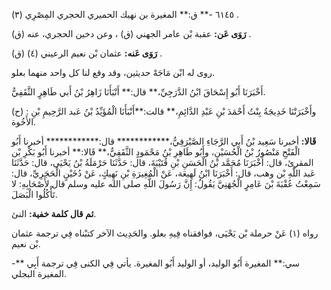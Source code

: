 ٦١٤٥ -** ق:** المغيرة بن نهيك الحميري الحجري المِصْرِي (٣) .

**رَوَى عَن:** عقبة بْن عامر الجهني (ق) ، وعن دخين الحجري، عنه (ق) .

**رَوَى عَنه:** عثمان بْن نعيم الرعيني (٤) (ق) .

روى له ابْن مَاجَهْ حديثين، وقد وقع لنا كل واحد منهما بعلو.

أَخْبَرَنَا أَبُو إِسْحَاقَ ابْنُ الدَّرَجِيِّ،** قال:** أَنْبَأَنَا زَاهِرُ بْنُ أَبي طَاهِرٍ الثَّقَفِيُّ.

(ح) : وأَخْبَرَتْنَا خَدِيجَةُ بِنْتُ أَحْمَدَ بْنِ عَبْدِ الدَّائِمِ،** قالت:**أَنْبَأَنَا الْمُؤَيِّدُ بْنُ عَبد الرَّحِيمِ بْنِ الأَخُوة.

**قَالا:** أخبرنا سَعِيد بْنُ أَبي الرَّجَاءِ الصَّيْرَفِيُّ،************ قال:************ أخبرنا أَبُو الْفَتْحِ مَنْصُورُ بْنُ الْحُسَيْنِ، وأَبُو طَاهِرِ بْنُ مَحْمَودٍ الثَّقَفِيُّ،** قَالا:** أخبرنا أَبُو بَكْرِ بْن المقرئ، قال: أَخْبَرَنَا مُحَمَّد بْنُ الْحَسَنِ بْنِ قُتَيْبَةَ، قال: حَدَّثَنَا حَرْمَلَةُ بْنُ يَحْيَى، قال: حَدَّثَنَا عَبد اللَّهِ بْن وهب، قال: أَخْبَرَنَا ابْنُ لَهِيعَة، عَنْ الْمُغِيرَةِ بْنِ نَهِيكٍ، عَنْ دُخَيْنٍ الْحَجَرِيِّ، قال: سَمِعْتُ عُقْبَةَ بْنَ عَامِرٍ الْجُهَنِيَّ يَقُولُ: إِنَّ رَسُولَ اللَّهِ صلى الله عليه وسلم قال لأَصْحَابِهِ: لا تَأْكُلُوا الْبَصَلَ.

**ثم قال كلمة خفية:** النئ.

رواه (١) عَنْ حرملة بْن يَحْيَى، فوافقناه فِيهِ بعلو. والحَدِيث الآخر كتبْناه فِي ترجمة عثمان بْن نعيم.

-** سي:** المغيرة أَبُو الوليد، أو الوليد أَبُو المغيرة. يأتي فِي الكنى فِي ترجمة أَبِي المغيرة البجلي.